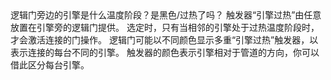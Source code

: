 <lore>
逻辑门旁边的引擎是什么温度阶段？是黑色/过热了吗？
</lore>
<no_lore>
触发器“引擎过热”由任意放置在引擎旁的逻辑门提供。
</no_lore>

<chapter name="条件"/>
选定时，只有当相邻的引擎处于过热温度阶段时，才会激活连接的门操作。

<chapter name="触发器方向"/>
逻辑门可能以不同颜色显示多重“引擎过热”触发器，以表示连接的每台不同的引擎。
触发器的颜色表示引擎相对于管道的方向，你可以借此区分每台引擎。
